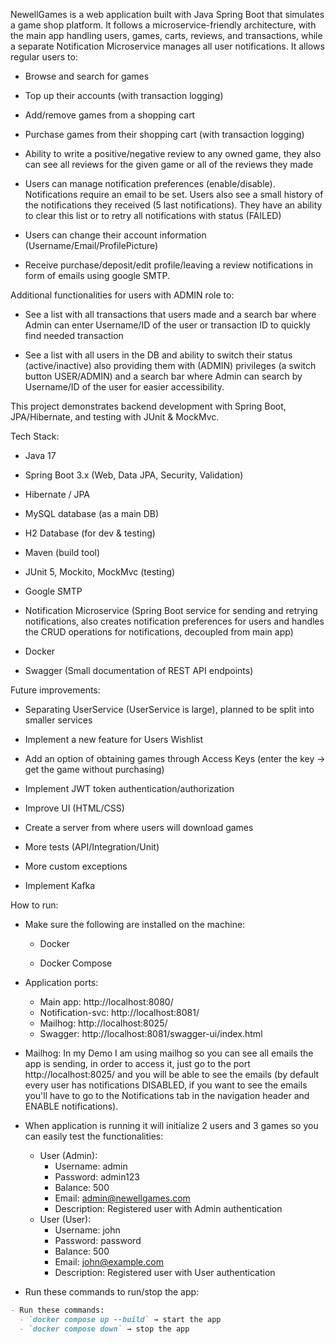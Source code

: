 NewellGames is a web application built with Java Spring Boot that simulates a game shop platform. It follows a microservice-friendly architecture, with the main app handling users, games, carts, reviews, and transactions, while a separate Notification Microservice manages all user notifications.
It allows regular users to:

- Browse and search for games

- Top up their accounts (with transaction logging)

- Add/remove games from a shopping cart

- Purchase games from their shopping cart (with transaction logging)

- Ability to write a positive/negative review to any owned game, they also can see all reviews for the given game or all of the reviews they made

- Users can manage notification preferences (enable/disable). Notifications require an email to be set. Users also see a small history of the notifications they received (5 last notifications). They have an ability to clear this list or to retry all notifications with status (FAILED)

- Users can change their account information (Username/Email/ProfilePicture) 

- Receive purchase/deposit/edit profile/leaving a review notifications in form of emails using google SMTP.

Additional functionalities for users with ADMIN role to:

- See a list with all transactions that users made and a search bar where Admin can enter Username/ID of the user or transaction ID to quickly find needed transaction

- See a list with all users in the DB and ability to switch their status (active/inactive) also providing them with (ADMIN) privileges (a switch button USER/ADMIN) and a search bar where Admin can search by Username/ID of the user for easier accessibility.

This project demonstrates backend development with Spring Boot, JPA/Hibernate, and testing with JUnit & MockMvc.

Tech Stack:

- Java 17

- Spring Boot 3.x (Web, Data JPA, Security, Validation)

- Hibernate / JPA

- MySQL database (as a main DB)

- H2 Database (for dev & testing)

- Maven (build tool)

- JUnit 5, Mockito, MockMvc (testing)

- Google SMTP

- Notification Microservice (Spring Boot service for sending and retrying notifications, also creates notification preferences for users and handles the CRUD operations for notifications, decoupled from main app)

- Docker

- Swagger (Small documentation of REST API endpoints)

Future improvements:

- Separating UserService (UserService is large), planned to be split into smaller services

- Implement a new feature for Users Wishlist

- Add an option of obtaining games through Access Keys (enter the key -> get the game without purchasing)

- Implement JWT token authentication/authorization

- Improve UI (HTML/CSS)

- Create a server from where users will download games

- More tests (API/Integration/Unit)

- More custom exceptions

- Implement Kafka

How to run:

- Make sure the following are installed on the machine:

  - Docker

  - Docker Compose

- Application ports:

    - Main app: http://localhost:8080/
    - Notification-svc: http://localhost:8081/
    - Mailhog: http://localhost:8025/
    - Swagger: http://localhost:8081/swagger-ui/index.html

- Mailhog: In my Demo I am using mailhog so you can see all emails the app is sending, in order to access it, just go to the port http://localhost:8025/ and you will be able to see the emails (by default every user has notifications DISABLED, if you want to see the emails you'll have to go to the Notifications tab in the navigation header and ENABLE notifications).

- When application is running it will initialize 2 users and 3 games so you can easily test the functionalities:
  
    - User (Admin):
      - Username: admin
      - Password: admin123
      - Balance: 500
      - Email: admin@newellgames.com
      - Description: Registered user with Admin authentication
    - User (User):
      - Username: john
      - Password: password
      - Balance: 500
      - Email: john@example.com
      - Description: Registered user with User authentication

- Run these commands to run/stop the app:

```markdown
- Run these commands:  
  - `docker compose up --build` → start the app  
  - `docker compose down` → stop the app
